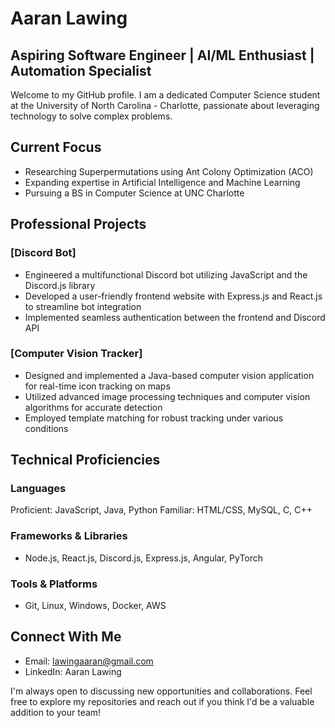 # Aaran Lawing
## Aspiring Software Engineer | AI/ML Enthusiast | Automation Specialist
Welcome to my GitHub profile. I am a dedicated Computer Science student at the University of North Carolina - Charlotte, passionate about leveraging technology to solve complex problems.

## Current Focus
- Researching Superpermutations using Ant Colony Optimization (ACO)
- Expanding expertise in Artificial Intelligence and Machine Learning
- Pursuing a BS in Computer Science at UNC Charlotte

## Professional Projects

### [Discord Bot]
- Engineered a multifunctional Discord bot utilizing JavaScript and the Discord.js library
- Developed a user-friendly frontend website with Express.js and React.js to streamline bot integration
- Implemented seamless authentication between the frontend and Discord API

### [Computer Vision Tracker]
- Designed and implemented a Java-based computer vision application for real-time icon tracking on maps
- Utilized advanced image processing techniques and computer vision algorithms for accurate detection
- Employed template matching for robust tracking under various conditions

## Technical Proficiencies
### Languages
Proficient: JavaScript, Java, Python
Familiar: HTML/CSS, MySQL, C, C++

### Frameworks & Libraries
- Node.js, React.js, Discord.js, Express.js, Angular, PyTorch

### Tools & Platforms
- Git, Linux, Windows, Docker, AWS

## Connect With Me
- Email: lawingaaran@gmail.com
- LinkedIn: Aaran Lawing

I'm always open to discussing new opportunities and collaborations. Feel free to explore my repositories and reach out if you think I'd be a valuable addition to your team!

